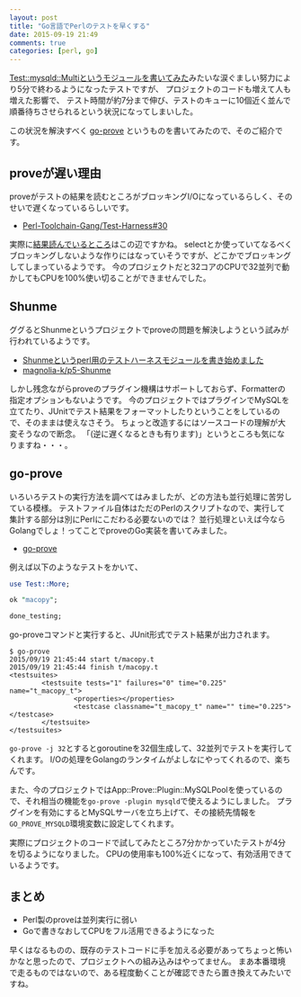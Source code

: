 ```yaml
---
layout: post
title: "Go言語でPerlのテストを早くする"
date: 2015-09-19 21:49
comments: true
categories: [perl, go]
---
```


[Test::mysqld::Multiというモジュールを書いてみた](http://shogo82148.github.io/blog/2015/06/20/test-mysqld-multi/)みたいな涙ぐましい努力により5分で終わるようになったテストですが、
プロジェクトのコードも増えて人も増えた影響で、
テスト時間が約7分まで伸び、テストのキューに10個近く並んで順番待ちさせられるという状況になってしまいした。

この状況を解決すべく [go-prove](https://github.com/shogo82148/go-prove) というものを書いてみたので、そのご紹介です。

## proveが遅い理由

proveがテストの結果を読むところがブロッキングI/Oになっているらしく、そのせいで遅くなっているらしいです。

- [Perl-Toolchain-Gang/Test-Harness#30](https://github.com/Perl-Toolchain-Gang/Test-Harness/issues/30)

実際に[結果読んでいるところ](https://github.com/Perl-Toolchain-Gang/Test-Harness/blob/a278e504794c649c61f2c362841eec1a9735a3d0/lib/TAP/Parser/Iterator/Process.pm#L245)はこの辺ですかね。
selectとか使っていてなるべくブロッキングしないような作りにはなっていそうですが、どこかでブロッキングしてしまっているようです。
今のプロジェクトだと32コアのCPUで32並列で動かしてもCPUを100%使い切ることができませんでした。


## Shunme

ググるとShunmeというプロジェクトでproveの問題を解決しようという試みが行われているようです。

- [Shunmeというperl用のテストハーネスモジュールを書き始めました](http://code-stylistics.net/archives/shunme.html)
- [magnolia-k/p5-Shunme](https://github.com/magnolia-k/p5-Shunme)

しかし残念ながらproveのプラグイン機構はサポートしておらず、Formatterの指定オプションもないようです。
今のプロジェクトではプラグインでMySQLを立てたり、JUnitでテスト結果をフォーマットしたりということをしているので、そのままは使えなさそう。
ちょっと改造するにはソースコードの理解が大変そうなので断念。
「(逆に遅くなるときも有ります)」というところも気になりますね・・・。


## go-prove

いろいろテストの実行方法を調べてはみましたが、どの方法も並行処理に苦労している模様。
テストファイル自体はただのPerlのスクリプトなので、実行して集計する部分は別にPerlにこだわる必要ないのでは？
並行処理といえば今ならGolangでしょ！ってことでproveのGo実装を書いてみました。

- [go-prove](https://github.com/shogo82148/go-prove)

例えば以下のようなテストをかいて、

``` perl t/macopy.t
use Test::More;

ok "macopy";

done_testing;
```

go-proveコマンドと実行すると、JUnit形式でテスト結果が出力されます。

```
$ go-prove
2015/09/19 21:45:44 start t/macopy.t
2015/09/19 21:45:44 finish t/macopy.t
<testsuites>
        <testsuite tests="1" failures="0" time="0.225" name="t_macopy_t">
		        <properties></properties>
				<testcase classname="t_macopy_t" name="" time="0.225"></testcase>
		</testsuite>
</testsuites>
```

`go-prove -j 32`とするとgoroutineを32個生成して、32並列でテストを実行してくれます。
I/Oの処理をGolangのランタイムがよしなにやってくれるので、楽ちんです。

また、今のプロジェクトではApp::Prove::Plugin::MySQLPoolを使っているので、それ相当の機能を`go-prove -plugin mysqld`で使えるようにしました。
プラグインを有効にするとMySQLサーバを立ち上げて、その接続先情報を`GO_PROVE_MYSQLD`環境変数に設定してくれます。


実際にプロジェクトのコードで試してみたところ7分かかっていたテストが4分を切るようになりました。
CPUの使用率も100%近くになって、有効活用できているようです。


## まとめ

- Perl製のproveは並列実行に弱い
- Goで書きなおしてCPUをフル活用できるようになった

早くはなるものの、既存のテストコードに手を加える必要があってちょっと怖いかなと思ったので、プロジェクトへの組み込みはやってません。
まあ本番環境で走るものではないので、ある程度動くことが確認できたら置き換えてみたいですね。
